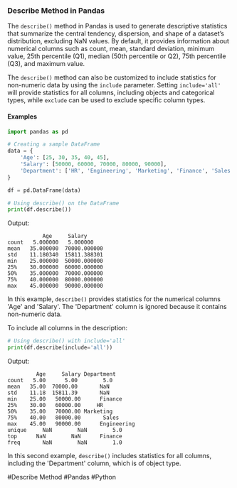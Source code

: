 ### Describe Method in Pandas

The `describe()` method in Pandas is used to generate descriptive statistics that summarize the central tendency, dispersion, and shape of a dataset’s distribution, excluding NaN values. By default, it provides information about numerical columns such as count, mean, standard deviation, minimum value, 25th percentile (Q1), median (50th percentile or Q2), 75th percentile (Q3), and maximum value.

The `describe()` method can also be customized to include statistics for non-numeric data by using the `include` parameter. Setting `include='all'` will provide statistics for all columns, including objects and categorical types, while `exclude` can be used to exclude specific column types.

#### Examples

```python
import pandas as pd

# Creating a sample DataFrame
data = {
    'Age': [25, 30, 35, 40, 45],
    'Salary': [50000, 60000, 70000, 80000, 90000],
    'Department': ['HR', 'Engineering', 'Marketing', 'Finance', 'Sales']
}

df = pd.DataFrame(data)

# Using describe() on the DataFrame
print(df.describe())
```

Output:
```
           Age     Salary
count   5.000000   5.000000
mean   35.000000  70000.000000
std    11.180340  15811.388301
min    25.000000  50000.000000
25%    30.000000  60000.000000
50%    35.000000  70000.000000
75%    40.000000  80000.000000
max    45.000000  90000.000000
```

In this example, `describe()` provides statistics for the numerical columns 'Age' and 'Salary'. The 'Department' column is ignored because it contains non-numeric data.

To include all columns in the description:

```python
# Using describe() with include='all'
print(df.describe(include='all'))
```

Output:
```
         Age     Salary Department
count   5.00      5.00        5.0
mean   35.00  70000.00       NaN
std    11.18  15811.39       NaN
min    25.00   50000.00      Finance
25%    30.00   60000.00     HR
50%    35.00   70000.00 Marketing
75%    40.00   80000.00       Sales
max    45.00   90000.00      Engineering
unique     NaN        NaN        5.0
top      NaN        NaN      Finance
freq       NaN        NaN        1.0
```

In this second example, `describe()` includes statistics for all columns, including the 'Department' column, which is of object type.

#Describe Method #Pandas #Python